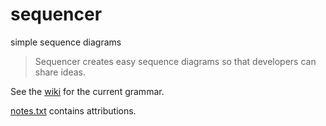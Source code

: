 # sequencer
simple sequence diagrams

> Sequencer creates easy sequence diagrams so that developers can share ideas.

See the [wiki](https://github.com/rsouth/sequencer/wiki) for the current grammar.

[notes.txt](https://github.com/rsouth/sequencer/blob/develop/notes.txt) contains attributions.
